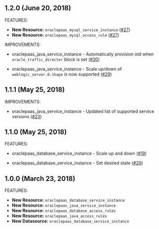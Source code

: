 ## 1.2.0 (June 20, 2018)

FEATURES: 

* **New Resource:** `oraclepaas_mysql_service_instance` ([#27](https://github.com/terraform-providers/terraform-provider-oraclepaas/issues/27))
* **New Resource:** `oraclepaas_mysql_access_rule` ([#27](https://github.com/terraform-providers/terraform-provider-oraclepaas/issues/27))

IMPROVEMENTS:

* oraclepaas_java_service_instance - Automatically provision otd when `oracle_traffic_director` block is set ([#30](https://github.com/terraform-providers/terraform-provider-oraclepaas/issues/30))

* oraclepaas_java_service_instance - Scale up/down of `weblogic_server.0.shape` is now supported ([#29](https://github.com/terraform-providers/terraform-provider-oraclepaas/issues/29))

## 1.1.1 (May 25, 2018)

IMPROVEMENTS: 

* oraclepaas_java_service_instance - Updated list of supported service versions ([#23](https://github.com/terraform-providers/terraform-provider-oraclepaas/issues/23))

## 1.1.0 (May 25, 2018)

FEATURES:

* oraclepaas_database_service_instance - Scale up and down ([#19](https://github.com/terraform-providers/terraform-provider-oraclepaas/issues/19))

* oraclepaas_database_service_instance - Set desired state ([#20](https://github.com/terraform-providers/terraform-provider-oraclepaas/issues/20))

## 1.0.0 (March 23, 2018)

FEATURES:

* **New Resource:** `oraclepaas_database_service_instance`
* **New Resource:** `oraclepaas_java_service_instance`
* **New Resource:** `oraclepaas_database_access_rules`
* **New Resource:** `oraclepaas_java_access_rules`
* **New Datasource:** `oraclepaas_database_service_instance`
